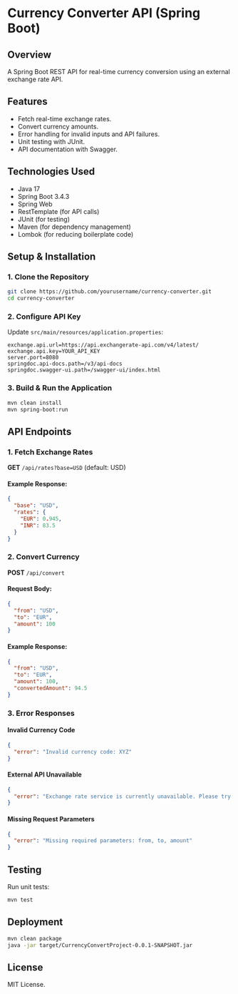 # Currency Converter API (Spring Boot)

## Overview
A Spring Boot REST API for real-time currency conversion using an external exchange rate API.

## Features
- Fetch real-time exchange rates.
- Convert currency amounts.
- Error handling for invalid inputs and API failures.
- Unit testing with JUnit.
- API documentation with Swagger.

## Technologies Used
- Java 17
- Spring Boot 3.4.3
- Spring Web
- RestTemplate (for API calls)
- JUnit (for testing)
- Maven (for dependency management)
- Lombok (for reducing boilerplate code)

## Setup & Installation
### 1. Clone the Repository
```bash
git clone https://github.com/yourusername/currency-converter.git
cd currency-converter
```

### 2. Configure API Key
Update `src/main/resources/application.properties`:
```properties
exchange.api.url=https://api.exchangerate-api.com/v4/latest/
exchange.api.key=YOUR_API_KEY
server.port=8080
springdoc.api-docs.path=/v3/api-docs
springdoc.swagger-ui.path=/swagger-ui/index.html
```

### 3. Build & Run the Application
```bash
mvn clean install
mvn spring-boot:run
```

## API Endpoints
### 1. Fetch Exchange Rates
**GET** `/api/rates?base=USD` (default: USD)
#### Example Response:
```json
{
  "base": "USD",
  "rates": {
    "EUR": 0.945,
    "INR": 83.5
  }
}
```

### 2. Convert Currency
**POST** `/api/convert`
#### Request Body:
```json
{
  "from": "USD",
  "to": "EUR",
  "amount": 100
}
```
#### Example Response:
```json
{
  "from": "USD",
  "to": "EUR",
  "amount": 100,
  "convertedAmount": 94.5
}
```

### 3. Error Responses
#### Invalid Currency Code
```json
{
  "error": "Invalid currency code: XYZ"
}
```
#### External API Unavailable
```json
{
  "error": "Exchange rate service is currently unavailable. Please try again later."
}
```
#### Missing Request Parameters
```json
{
  "error": "Missing required parameters: from, to, amount"
}
```
## Testing
Run unit tests:
```bash
mvn test
```

## Deployment
```bash
mvn clean package
java -jar target/CurrencyConvertProject-0.0.1-SNAPSHOT.jar
```

## License
MIT License.


